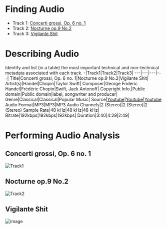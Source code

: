 # Finding Audio
- Track 1: [Concerti grossi, Op. 6 no. 1](https://www.youtube.com/watch?v=DUDhxZKUvEg)
- Track 2: [Nocturne op.9 No.2](https://www.youtube.com/watch?v=9E6b3swbnWg)
- Track 3: [Vigilante Shit](https://www.youtube.com/watch?v=Uoey4W_3bos)

# Describing Audio
Identify and list (in a table) the most important technical and non-technical metadata associated with each track.
-|Track1|Track2|Track3|
---|---|---|---|
Title|Concerti grossi, Op. 6 no. 1|Nocturne op.9 No.2|Vigilante Shit|
Artist(s)|Handel|Chopin|Taylor Swift|
Composer|George Frideric Handel|Frédéric Chopin|Swift, Jack Antonoff|
Copyright Info.|Public domain|Public domain|label, songwriter and producer|
Genre|Classical|Classical|Popular Music|
Source|[Youtube](https://www.youtube.com/watch?v=DUDhxZKUvEg)|[Youtube](https://www.youtube.com/watch?v=9E6b3swbnWg)|[Youtube](https://www.youtube.com/watch?v=Uoey4W_3bos)
Audio Format|MP3|MP3|MP3
Audio Channels|2 (Stereo)|2 (Stereo)|2 (Stereo)
Sample Rate|48 kHz|48 kHz|48 kHz|
Bitrate|192kbps|192kbps|192kbps|
Duration|3:40|4:29|2:49|

# Performing Audio Analysis
## Concerti grossi, Op. 6 no. 1
![Track1](https://github.com/Kerui0101/MCA-2023/assets/145458151/5d92248a-1e75-4270-891c-43ae812be5af)
## Nocturne op.9 No.2
![Track2](https://github.com/Kerui0101/MCA-2023/assets/145458151/90278efd-0830-40ed-85c0-30336a3c0a37)
## Vigilante Shit
![image](https://github.com/Kerui0101/MCA-2023/assets/145458151/d07ed468-7b9a-4aa4-a4cb-a189207d6924)

